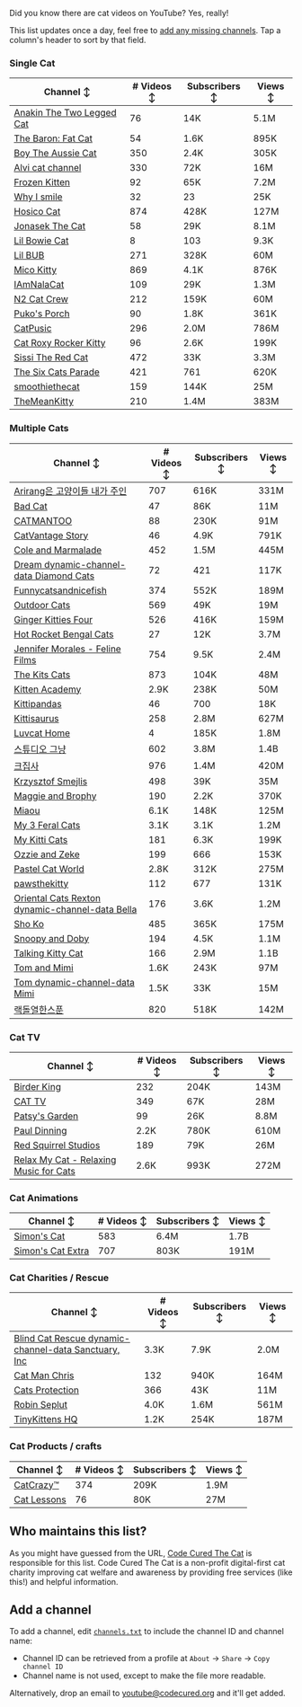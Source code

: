 Did you know there are cat videos on YouTube? Yes, really!

This list updates once a day, feel free to [add any missing channels](#add-a-channel). Tap a column's header to sort by that field.


### Single Cat

| Channel ↕ | # Videos ↕ | Subscribers ↕ | Views ↕ |
| --- | --- | --- | --- |
| [Anakin The Two Legged Cat](https://youtube.com/@anakintwolegs) | 76 | 14K | 5.1M |
| [The Baron: Fat Cat](https://youtube.com/@thebaronfatcat6603) | 54 | 1.6K | 895K |
| [Boy The Aussie Cat](https://youtube.com/@boytheaussiecat) | 350 | 2.4K | 305K |
| [Alvi cat channel](https://youtube.com/@alvicatchannel) | 330 | 72K | 16M |
| [Frozen Kitten](https://youtube.com/@frozenkitten) | 92 | 65K | 7.2M |
| [Why I smile](https://youtube.com/@whyismile) | 32 | 23 | 25K |
| [Hosico Cat](https://youtube.com/@hosico_cat) | 874 | 428K | 127M |
| [Jonasek The Cat](https://youtube.com/@jonasekthecat) | 58 | 29K | 8.1M |
| [Lil Bowie Cat](https://youtube.com/@lilbowiecat9121) | 8 | 103 | 9.3K |
| [Lil BUB](https://youtube.com/@lilbub) | 271 | 328K | 60M |
| [Mico Kitty](https://youtube.com/@micokitty) | 869 | 4.1K | 876K |
| [IAmNalaCat](https://youtube.com/@iamnalacat) | 109 | 29K | 1.3M |
| [N2 Cat Crew](https://youtube.com/@n2catcrew) | 212 | 159K | 60M |
| [Puko's Porch](https://youtube.com/@pukosporch) | 90 | 1.8K | 361K |
| [CatPusic](https://youtube.com/@catpusic) | 296 | 2.0M | 786M |
| [Cat Roxy Rocker Kitty](https://youtube.com/@rockerroxy) | 96 | 2.6K | 199K |
| [Sissi The Red Cat](https://youtube.com/@veterinarylife) | 472 | 33K | 3.3M |
| [The Six Cats Parade](https://youtube.com/@thesixcatsparade) | 421 | 761 | 620K |
| [smoothiethecat](https://youtube.com/@smoothiethecat) | 159 | 144K | 25M |
| [TheMeanKitty](https://youtube.com/@themeankitty) | 210 | 1.4M | 383M |

### Multiple Cats

| Channel ↕ | # Videos ↕ | Subscribers ↕ | Views ↕ |
| --- | --- | --- | --- |
| [Arirang은 고양이들 내가 주인](https://youtube.com/@아리랑은고양이들) | 707 | 616K | 331M |
| [Bad Cat](https://youtube.com/@badcattube) | 47 | 86K | 11M |
| [CATMANTOO](https://youtube.com/@catmantoo) | 88 | 230K | 91M |
| [CatVantage Story](https://youtube.com/@catvantagestory) | 46 | 4.9K | 791K |
| [Cole and Marmalade](https://youtube.com/@coleandmarmalade) | 452 | 1.5M | 445M |
| [Dream dynamic-channel-data Diamond Cats](https://youtube.com/@dreamdiamondcats) | 72 | 421 | 117K |
| [Funnycatsandnicefish](https://youtube.com/@funnycatsandnicefish) | 374 | 552K | 189M |
| [Outdoor Cats](https://youtube.com/@outdoorcatslife) | 569 | 49K | 19M |
| [Ginger Kitties Four](https://youtube.com/@gingerkittiesfour) | 526 | 416K | 159M |
| [Hot Rocket Bengal Cats](https://youtube.com/@hotrocketbengalcats) | 27 | 12K | 3.7M |
| [Jennifer Morales - Feline Films](https://youtube.com/@jennifermoralesfelinefilms) | 754 | 9.5K | 2.4M |
| [The Kits Cats](https://youtube.com/@drnworbskitscats) | 873 | 104K | 48M |
| [Kitten Academy](https://youtube.com/@kittenacademy) | 2.9K | 238K | 50M |
| [Kittipandas](https://youtube.com/@kittipandas) | 46 | 700 | 18K |
| [Kittisaurus](https://youtube.com/@kittisaurus) | 258 | 2.8M | 627M |
| [Luvcat Home](https://youtube.com/@claireluvcat) | 4 | 185K | 1.8M |
| [스튜디오 그냥](https://youtube.com/@studiognyang) | 602 | 3.8M | 1.4B |
| [크집사](https://youtube.com/@claire_luvcat) | 976 | 1.4M | 420M |
| [Krzysztof Smejlis](https://youtube.com/@bobonikita) | 498 | 39K | 35M |
| [Maggie and Brophy](https://youtube.com/@maggieandbrophy1327) | 190 | 2.2K | 370K |
| [Miaou](https://youtube.com/@miaou-cat) | 6.1K | 148K | 125M |
| [My 3 Feral Cats](https://youtube.com/@my3feralcats) | 3.1K | 3.1K | 1.2M |
| [My Kitti Cats](https://youtube.com/@mykitticats) | 181 | 6.3K | 199K |
| [Ozzie and Zeke](https://youtube.com/@ozzieandzeke) | 199 | 666 | 153K |
| [Pastel Cat World](https://youtube.com/@pastelcatworld) | 2.8K | 312K | 275M |
| [pawsthekitty](https://youtube.com/@pawsthekitty) | 112 | 677 | 131K |
| [Oriental Cats Rexton dynamic-channel-data Bella](https://youtube.com/@rextonorientalcat) | 176 | 3.6K | 1.2M |
| [Sho Ko](https://youtube.com/@shortyandkodi) | 485 | 365K | 175M |
| [Snoopy and Doby](https://youtube.com/@snoopyanddoby) | 194 | 4.5K | 1.1M |
| [Talking Kitty Cat](https://youtube.com/@stevecash83) | 166 | 2.9M | 1.1B |
| [Tom and Mimi](https://youtube.com/@tomandmimi) | 1.6K | 243K | 97M |
| [Tom dynamic-channel-data Mimi](https://youtube.com/@tom_and_mimi) | 1.5K | 33K | 15M |
| [랙돌열한스푼](https://youtube.com/@unboxingragdolls) | 820 | 518K | 142M |

### Cat TV

| Channel ↕ | # Videos ↕ | Subscribers ↕ | Views ↕ |
| --- | --- | --- | --- |
| [Birder King](https://youtube.com/@birderking) | 232 | 204K | 143M |
| [CAT TV](https://youtube.com/@cattvgames) | 349 | 67K | 28M |
| [Patsy's Garden](https://youtube.com/@patsysgarden) | 99 | 26K | 8.8M |
| [Paul Dinning](https://youtube.com/@pauldinningvideosforcats) | 2.2K | 780K | 610M |
| [Red Squirrel Studios](https://youtube.com/@redsquirrelstudios) | 189 | 79K | 26M |
| [Relax My Cat - Relaxing Music for Cats](https://youtube.com/@relaxmycat) | 2.6K | 993K | 272M |

### Cat Animations

| Channel ↕ | # Videos ↕ | Subscribers ↕ | Views ↕ |
| --- | --- | --- | --- |
| [Simon's Cat](https://youtube.com/@simonscat) | 583 | 6.4M | 1.7B |
| [Simon's Cat Extra](https://youtube.com/@simonscatextra) | 707 | 803K | 191M |

### Cat Charities / Rescue

| Channel ↕ | # Videos ↕ | Subscribers ↕ | Views ↕ |
| --- | --- | --- | --- |
| [Blind Cat Rescue dynamic-channel-data Sanctuary, Inc](https://youtube.com/@blindcatrescuesanctuary) | 3.3K | 7.9K | 2.0M |
| [Cat Man Chris](https://youtube.com/@catmanchrispoole) | 132 | 940K | 164M |
| [Cats Protection](https://youtube.com/@catsprotection) | 366 | 43K | 11M |
| [Robin Seplut](https://youtube.com/@robinseplut) | 4.0K | 1.6M | 561M |
| [TinyKittens HQ](https://youtube.com/@tinykittens) | 1.2K | 254K | 187M |

### Cat Products / crafts

| Channel ↕ | # Videos ↕ | Subscribers ↕ | Views ↕ |
| --- | --- | --- | --- |
| [CatCrazy™](https://youtube.com/@catcrazychannel) | 374 | 209K | 1.9M |
| [Cat Lessons](https://youtube.com/@catlessons) | 76 | 80K | 27M |


## Who maintains this list?

As you might have guessed from the URL, [Code Cured The Cat](https://codecured.org) is responsible for this list. Code Cured The Cat is a non-profit digital-first cat charity improving cat welfare and awareness by providing free services (like this!) and helpful information.

## Add a channel

To add a channel, edit [`channels.txt`](https://github.com/CodeCured/YouTubeIsForCats/blob/main/automation/channels.txt) to include the channel ID and channel name:
* Channel ID can be retrieved from a profile at `About` -> `Share` -> `Copy channel ID`
* Channel name is not used, except to make the file more readable.

Alternatively, drop an email to [youtube@codecured.org](mailto:youtube@codecured.org) and it'll get added.
